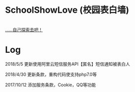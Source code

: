 # SchoolShowLove (校园表白墙)

</br><a href="https://moem.ml/archives/schoollove.html">……自己探索去吧！</a>

# Log
2018/5/5 更新使用阿里云短信服务API【匿名】短信通知被表白人

2018/4/30 更新条款，重构代码使支持php7.0等

2017/10/12 添加服务条款，Cookie，QQ等功能


